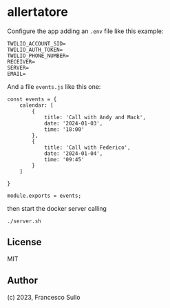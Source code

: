# allertatore

Configure the app adding an `.env` file like this example:
```
TWILIO_ACCOUNT_SID=
TWILIO_AUTH_TOKEN=
TWILIO_PHONE_NUMBER=
RECEIVER=
SERVER=
EMAIL=
```

And a file `events.js` like this one:

```
const events = {
    calendar: [
        {
            title: 'Call with Andy and Mack',
            date: '2024-01-03',
            time: '18:00'
        },
        {
            title: 'Call with Federico',
            date: '2024-01-04',
            time: '09:45'
        }
    ]

}

module.exports = events;
```

then start the docker server calling

```
./server.sh
```

## License

MIT

## Author

(c) 2023, Francesco Sullo
